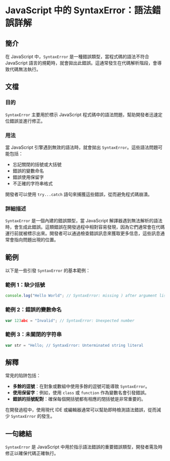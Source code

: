 <!--
Meta Description: # JavaScript 中的 SyntaxError：語法錯誤詳解 ## 簡介 在 JavaScript 中，`SyntaxError` 是一種錯誤類型，當程式碼的語法不符合 JavaScript 語言的規範時，就會拋出此錯誤。這通常發生在代碼解析階段，會導致代碼無法執行。 ## 文檔 ### 目...
Meta Keywords: syntaxerror, javascript, 錯誤的變數命名, hello, var
-->

# JavaScript 中的 SyntaxError：語法錯誤詳解

## 簡介
在 JavaScript 中，`SyntaxError` 是一種錯誤類型，當程式碼的語法不符合 JavaScript 語言的規範時，就會拋出此錯誤。這通常發生在代碼解析階段，會導致代碼無法執行。

## 文檔
### 目的
`SyntaxError` 主要用於標示 JavaScript 程式碼中的語法問題，幫助開發者迅速定位錯誤並進行修正。

### 用法
當 JavaScript 引擎遇到無效的語法時，就會拋出 `SyntaxError`。這些語法問題可能包括：

- 忘記關閉的括號或大括號
- 錯誤的變數命名
- 錯誤使用保留字
- 不正確的字符串格式

開發者可以使用 `try...catch` 語句來捕獲這些錯誤，從而避免程式碼崩潰。

### 詳細描述
`SyntaxError` 是一個內建的錯誤類型，當 JavaScript 解譯器遇到無法解析的語法時，會生成此錯誤。這類錯誤在開發過程中相對容易發現，因為它們通常會在代碼運行前就被標示出來。開發者可以通過檢查錯誤訊息來獲取更多信息，這些訊息通常會指向問題出現的位置。

## 範例
以下是一些引發 `SyntaxError` 的基本範例：

### 範例 1：缺少括號
```javascript
console.log("Hello World"; // SyntaxError: missing ) after argument list
```

### 範例 2：錯誤的變數命名
```javascript
var 123abc = "Invalid"; // SyntaxError: Unexpected number
```

### 範例 3：未關閉的字符串
```javascript
var str = "Hello; // SyntaxError: Unterminated string literal
```

## 解釋
常見的陷阱包括：

- **多餘的逗號**：在對象或數組中使用多餘的逗號可能導致 `SyntaxError`。
- **使用保留字**：例如，使用 `class` 或 `function` 作為變數名會引發錯誤。
- **錯誤的括號配對**：確保每個開括號都有相應的閉括號是非常重要的。

在開發過程中，使用現代 IDE 或編輯器通常可以幫助即時檢測語法錯誤，從而減少 `SyntaxError` 的發生。

## 一句總結
`SyntaxError` 是 JavaScript 中用於指示語法錯誤的重要錯誤類型，開發者需及時修正以確保代碼正確執行。